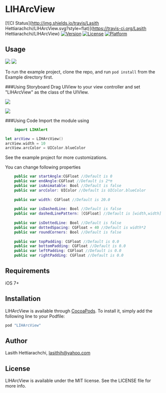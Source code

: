 # LIHArcView

[![CI Status](http://img.shields.io/travis/Lasith Hettiarachchi/LIHArcView.svg?style=flat)](https://travis-ci.org/Lasith Hettiarachchi/LIHArcView)
[![Version](https://img.shields.io/cocoapods/v/LIHArcView.svg?style=flat)](http://cocoapods.org/pods/LIHArcView)
[![License](https://img.shields.io/cocoapods/l/LIHArcView.svg?style=flat)](http://cocoapods.org/pods/LIHArcView)
[![Platform](https://img.shields.io/cocoapods/p/LIHArcView.svg?style=flat)](http://cocoapods.org/pods/LIHArcView)

## Usage

<img src="https://4.bp.blogspot.com/-yAxuby5AZbI/Vukkihg3dUI/AAAAAAAACvU/j8x2Wk-gfUknzjB4a9Z2DcDSVst_XPPmQ/s400/LIHArcView1_1.gif">
<img src="https://3.bp.blogspot.com/-I9GIeVsR6Os/VuklifaEzzI/AAAAAAAACvc/Wu3gDj3zRb4hYGvBOKWA0mJ7KuiUSisMQ/s400/LIHArcView2_2.gif">

To run the example project, clone the repo, and run `pod install` from the Example directory first.

###Using Storyboard
Drag UIView to your view controller and set "LIHArcView" as the class of the UIVIew.
<p><img src="https://1.bp.blogspot.com/-6GOOkL5gih4/Vuj2S5eToYI/AAAAAAAACvE/igdOqyFOiTAxjBWQBt1irRUZwbyUDlE_w/s1600/LIHArcView1.png"></p>

<p><img src="https://4.bp.blogspot.com/-XdFVOFm3y6k/Vuj2S_9p46I/AAAAAAAACvA/E113AEvIIgMyeZ27mBQXa8NxhyXPf7ysg/s1600/LIHArcView2.png"></p>

###Using Code
Import the module using
```Swift
    import LIHAlert
```

```Swift
let arcView = LIHArcView()
arcView.width = 10
arcView.arcColor = UIColor.blueColor
```

See the example project for more customizations.

You can change following properties
```Swift
    public var startAngle:CGFloat //Default is 0
    public var endAngle:CGFloat //Default is 2*π
    public var isAnimatable: Bool //Default is false
    public var arcColor: UIColor //Default is UIColor.blueColor
    
    public var width: CGFloat //Default is 20.0
    
    public var isDashedLine: Bool //Default is false
    public var dashedLinePattern: [CGFloat] //Default is [width,width]
    
    public var isDottedLine: Bool //Default is false
    public var dottedSpacing: CGFloat = 40 //Default is width*2
    public var roundCorners: Bool //Default is false
    
    public var topPadding: CGFloat //Default is 0.0
    public var bottomPadding: CGFloat //Default is 0.0
    public var leftPadding: CGFloat //Default is 0.0
    public var rightPadding: CGFloat //Default is 0.0
```

## Requirements
iOS 7+

## Installation

LIHArcView is available through [CocoaPods](http://cocoapods.org). To install
it, simply add the following line to your Podfile:

```ruby
pod "LIHArcView"
```

## Author

Lasith Hettiarachchi, lasithih@yahoo.com

## License

LIHArcView is available under the MIT license. See the LICENSE file for more info.
